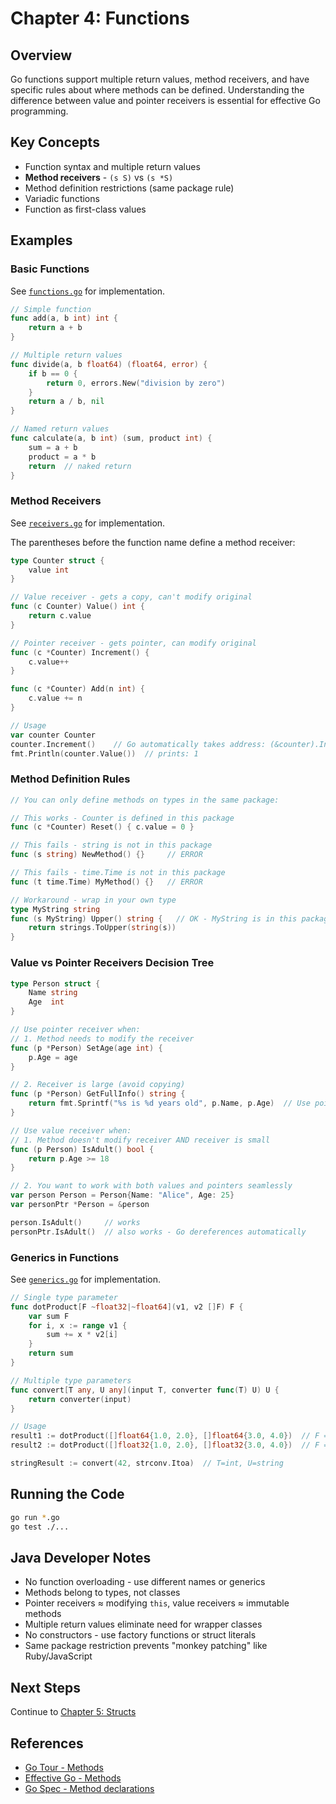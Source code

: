 # Chapter 4: Functions

## Overview

Go functions support multiple return values, method receivers, and have specific rules about where methods can be defined. Understanding the difference between value and pointer receivers is essential for effective Go programming.

## Key Concepts

- Function syntax and multiple return values
- **Method receivers** - `(s S)` vs `(s *S)`
- Method definition restrictions (same package rule)
- Variadic functions
- Function as first-class values

## Examples

### Basic Functions
See [`functions.go`](./functions.go) for implementation.

```go
// Simple function
func add(a, b int) int {
    return a + b
}

// Multiple return values
func divide(a, b float64) (float64, error) {
    if b == 0 {
        return 0, errors.New("division by zero")
    }
    return a / b, nil
}

// Named return values
func calculate(a, b int) (sum, product int) {
    sum = a + b
    product = a * b
    return  // naked return
}
```

### Method Receivers
See [`receivers.go`](./receivers.go) for implementation.

The parentheses before the function name define a method receiver:

```go
type Counter struct {
    value int
}

// Value receiver - gets a copy, can't modify original
func (c Counter) Value() int {
    return c.value
}

// Pointer receiver - gets pointer, can modify original
func (c *Counter) Increment() {
    c.value++
}

func (c *Counter) Add(n int) {
    c.value += n
}

// Usage
var counter Counter
counter.Increment()    // Go automatically takes address: (&counter).Increment()
fmt.Println(counter.Value())  // prints: 1
```

### Method Definition Rules
```go
// You can only define methods on types in the same package:

// This works - Counter is defined in this package
func (c *Counter) Reset() { c.value = 0 }

// This fails - string is not in this package
func (s string) NewMethod() {}     // ERROR

// This fails - time.Time is not in this package  
func (t time.Time) MyMethod() {}   // ERROR

// Workaround - wrap in your own type
type MyString string
func (s MyString) Upper() string {   // OK - MyString is in this package
    return strings.ToUpper(string(s))
}
```

### Value vs Pointer Receivers Decision Tree
```go
type Person struct {
    Name string
    Age  int
}

// Use pointer receiver when:
// 1. Method needs to modify the receiver
func (p *Person) SetAge(age int) {
    p.Age = age
}

// 2. Receiver is large (avoid copying)
func (p *Person) GetFullInfo() string {
    return fmt.Sprintf("%s is %d years old", p.Name, p.Age)  // Use pointer to avoid copy
}

// Use value receiver when:
// 1. Method doesn't modify receiver AND receiver is small
func (p Person) IsAdult() bool {
    return p.Age >= 18
}

// 2. You want to work with both values and pointers seamlessly
var person Person = Person{Name: "Alice", Age: 25}
var personPtr *Person = &person

person.IsAdult()     // works
personPtr.IsAdult()  // also works - Go dereferences automatically
```

### Generics in Functions
See [`generics.go`](./generics.go) for implementation.

```go
// Single type parameter
func dotProduct[F ~float32|~float64](v1, v2 []F) F {
    var sum F
    for i, x := range v1 {
        sum += x * v2[i]
    }
    return sum
}

// Multiple type parameters  
func convert[T any, U any](input T, converter func(T) U) U {
    return converter(input)
}

// Usage
result1 := dotProduct([]float64{1.0, 2.0}, []float64{3.0, 4.0})  // F = float64
result2 := dotProduct([]float32{1.0, 2.0}, []float32{3.0, 4.0})  // F = float32

stringResult := convert(42, strconv.Itoa)  // T=int, U=string
```

## Running the Code

```bash
go run *.go
go test ./...
```

## Java Developer Notes

- No function overloading - use different names or generics
- Methods belong to types, not classes
- Pointer receivers ≈ modifying `this`, value receivers ≈ immutable methods
- Multiple return values eliminate need for wrapper classes
- No constructors - use factory functions or struct literals
- Same package restriction prevents "monkey patching" like Ruby/JavaScript

## Next Steps

Continue to [Chapter 5: Structs](../05-structs/)

## References

- [Go Tour - Methods](https://tour.golang.org/methods/1)
- [Effective Go - Methods](https://golang.org/doc/effective_go.html#methods)
- [Go Spec - Method declarations](https://golang.org/ref/spec#Method_declarations)